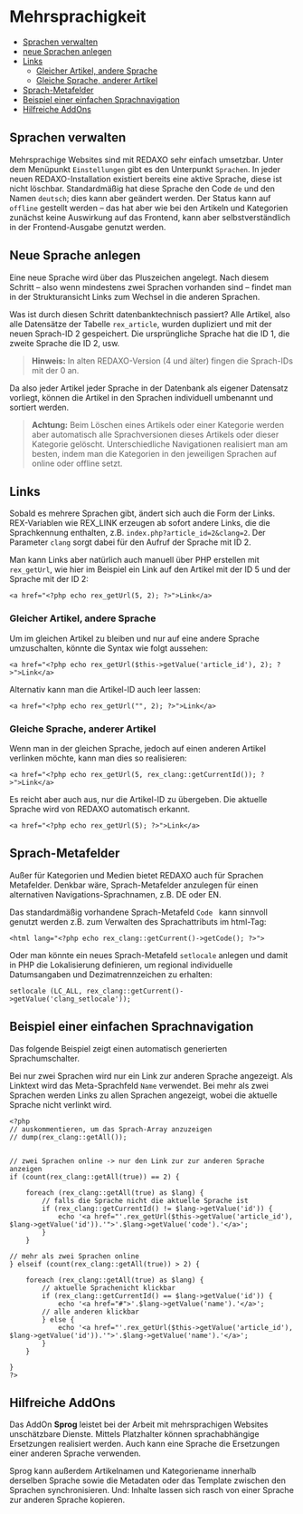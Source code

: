 # Mehrsprachigkeit

- [Sprachen verwalten](#sprachen-verwalten)
- [neue Sprachen anlegen](#neue-sprachen-anlegen)
- [Links](#links)
    - [Gleicher Artikel, andere Sprache](#gleicher-artikel-andere-sprache)
    - [Gleiche Sprache, anderer Artikel](#gleiche-sprache-anderer-artikel)
- [Sprach-Metafelder](#sprach-metafelder)
- [Beispiel einer einfachen Sprachnavigation](#beispiel-sprachnavigation)
- [Hilfreiche AddOns](#hilfreiche-addons)
	
<a name="sprachen-verwalten"></a>
## Sprachen verwalten

Mehrsprachige Websites sind mit REDAXO sehr einfach umsetzbar. Unter dem Menüpunkt `Einstellungen` gibt es den Unterpunkt `Sprachen`. In jeder neuen REDAXO-Installation existiert bereits eine aktive Sprache, diese ist nicht löschbar. Standardmäßig hat diese Sprache den Code `de` und den Namen `deutsch`; dies kann aber geändert werden. Der Status kann auf `offline` gestellt werden – das hat aber wie bei den Artikeln und Kategorien zunächst keine Auswirkung auf das Frontend, kann aber selbstverständlich in der Frontend-Ausgabe genutzt werden.

<a name="neue-sprache-anlegen"></a>
## Neue Sprache anlegen

Eine neue Sprache wird über das Pluszeichen angelegt. Nach diesem Schritt – also wenn mindestens zwei Sprachen vorhanden sind – findet man in der Strukturansicht Links zum Wechsel in die anderen Sprachen.

Was ist durch diesen Schritt datenbanktechnisch passiert? Alle Artikel, also  alle Datensätze der Tabelle `rex_article`, wurden dupliziert und mit der neuen Sprach-ID 2 gespeichert. Die ursprüngliche Sprache hat die ID 1, die zweite Sprache die ID 2, usw.

> **Hinweis:** In alten REDAXO-Version (4 und älter) fingen die Sprach-IDs mit der 0 an.

Da also jeder Artikel jeder Sprache in der Datenbank als eigener Datensatz vorliegt, können die Artikel in den Sprachen individuell umbenannt und sortiert werden.

> **Achtung:** Beim Löschen eines Artikels oder einer Kategorie werden aber automatisch alle Sprachversionen dieses Artikels oder dieser Kategorie gelöscht. Unterschiedliche Navigationen realisiert man am besten, indem man die Kategorien in den jeweiligen Sprachen auf online oder offline setzt.

<a name="links"></a>
## Links

Sobald es mehrere Sprachen gibt, ändert sich auch die Form der Links. REX-Variablen wie REX_LINK erzeugen ab sofort andere Links, die die Sprachkennung enthalten, z.B. `index.php?article_id=2&clang=2`. Der Parameter `clang` sorgt dabei für den Aufruf der Sprache mit ID 2.

Man kann Links aber natürlich auch manuell über PHP erstellen mit `rex_getUrl`, wie hier im Beispiel ein Link auf den Artikel mit der ID 5 und der Sprache mit der ID 2:
```
<a href="<?php echo rex_getUrl(5, 2); ?>">Link</a>
```

<a name="gleicher-artikel-andere-sprache"></a>
### Gleicher Artikel, andere Sprache


Um im gleichen Artikel zu bleiben und nur auf eine andere Sprache umzuschalten, könnte die Syntax wie folgt aussehen:
```
<a href="<?php echo rex_getUrl($this->getValue('article_id'), 2); ?>">Link</a>
```

Alternativ kann man die Artikel-ID auch leer lassen:
```
<a href="<?php echo rex_getUrl("", 2); ?>">Link</a>
```

<a name="gleiche-sprache-anderer-artikel"></a>
### Gleiche Sprache, anderer Artikel

Wenn man in der gleichen Sprache, jedoch auf einen anderen Artikel
verlinken möchte, kann man dies so realisieren:
```
<a href="<?php echo rex_getUrl(5, rex_clang::getCurrentId()); ?>">Link</a>
```

Es reicht aber auch aus, nur die Artikel-ID zu übergeben. Die aktuelle Sprache wird von REDAXO automatisch erkannt.
```
<a href="<?php echo rex_getUrl(5); ?>">Link</a>
```

<a name="sprach-metafelder"></a>
## Sprach-Metafelder

Außer für Kategorien und Medien bietet REDAXO auch für Sprachen Metafelder. Denkbar wäre, Sprach-Metafelder anzulegen für einen alternativen Navigations-Sprachnamen, z.B. DE oder EN.

Das standardmäßig vorhandene Sprach-Metafeld `Code ` kann sinnvoll genutzt werden z.B. zum Verwalten des Sprachattributs im html-Tag:
```
<html lang="<?php echo rex_clang::getCurrent()->getCode(); ?>">
```

Oder man könnte ein neues Sprach-Metafeld `setlocale` anlegen und damit in PHP die Lokalisierung definieren, um regional individuelle Datumsangaben und  Dezimatrennzeichen zu erhalten:

```
setlocale (LC_ALL, rex_clang::getCurrent()->getValue('clang_setlocale'));
```

<a name="beispiel-sprachnavigation"></a>
## Beispiel einer einfachen Sprachnavigation

Das folgende Beispiel zeigt einen automatisch generierten Sprachumschalter.

Bei nur zwei Sprachen wird nur ein Link zur anderen Sprache angezeigt. Als Linktext wird das Meta-Sprachfeld `Name` verwendet. Bei mehr als zwei Sprachen werden Links zu allen Sprachen angezeigt, wobei die aktuelle Sprache nicht verlinkt wird.


```
<?php
// auskommentieren, um das Sprach-Array anzuzeigen
// dump(rex_clang::getAll());


// zwei Sprachen online -> nur den Link zur zur anderen Sprache anzeigen
if (count(rex_clang::getAll(true)) == 2) {

	foreach (rex_clang::getAll(true) as $lang) {
		// falls die Sprache nicht die aktuelle Sprache ist
		if (rex_clang::getCurrentId() != $lang->getValue('id')) {
			echo '<a href="'.rex_getUrl($this->getValue('article_id'), $lang->getValue('id')).'">'.$lang->getValue('code').'</a>';
		}
	}

// mehr als zwei Sprachen online
} elseif (count(rex_clang::getAll(true)) > 2) {
	
	foreach (rex_clang::getAll(true) as $lang) {
		// aktuelle Sprachenicht klickbar
		if (rex_clang::getCurrentId() == $lang->getValue('id')) {
			echo '<a href="#">'.$lang->getValue('name').'</a>';
		// alle anderen klickbar
		} else {
			echo '<a href="'.rex_getUrl($this->getValue('article_id'), $lang->getValue('id')).'">'.$lang->getValue('name').'</a>';
		}
	}

}
?>
```

<a name="hilfreiche-addons"></a>
## Hilfreiche AddOns

Das AddOn **Sprog** leistet bei der Arbeit mit mehrsprachigen Websites unschätzbare Dienste. Mittels Platzhalter können sprachabhängige Ersetzungen realisiert werden. Auch kann eine Sprache die Ersetzungen einer anderen Sprache verwenden.

Sprog kann außerdem Artikelnamen und Kategoriename innerhalb derselben Sprache sowie die Metadaten oder das Template zwischen den Sprachen synchronisieren. Und: Inhalte lassen sich rasch von einer Sprache zur anderen Sprache kopieren.





